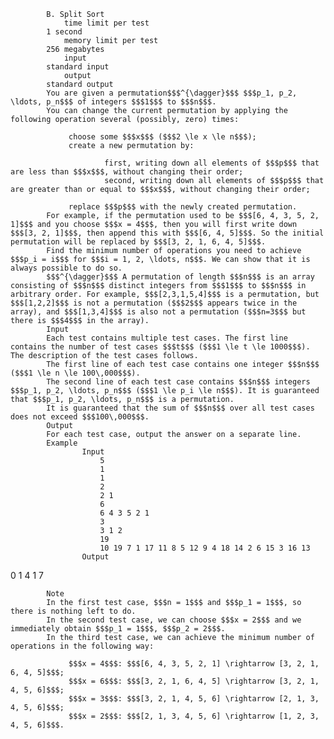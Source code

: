 			B. Split Sort
				time limit per test
			1 second
				memory limit per test
			256 megabytes
				input
			standard input
				output
			standard output
			You are given a permutation$$$^{\dagger}$$$ $$$p_1, p_2, \ldots, p_n$$$ of integers $$$1$$$ to $$$n$$$.
			You can change the current permutation by applying the following operation several (possibly, zero) times:
			 
				 choose some $$$x$$$ ($$$2 \le x \le n$$$); 
				 create a new permutation by: 
					 
						 first, writing down all elements of $$$p$$$ that are less than $$$x$$$, without changing their order; 
						 second, writing down all elements of $$$p$$$ that are greater than or equal to $$$x$$$, without changing their order; 
				 
				 replace $$$p$$$ with the newly created permutation. 
			For example, if the permutation used to be $$$[6, 4, 3, 5, 2, 1]$$$ and you choose $$$x = 4$$$, then you will first write down $$$[3, 2, 1]$$$, then append this with $$$[6, 4, 5]$$$. So the initial permutation will be replaced by $$$[3, 2, 1, 6, 4, 5]$$$.
			Find the minimum number of operations you need to achieve $$$p_i = i$$$ for $$$i = 1, 2, \ldots, n$$$. We can show that it is always possible to do so.
			$$$^{\dagger}$$$ A permutation of length $$$n$$$ is an array consisting of $$$n$$$ distinct integers from $$$1$$$ to $$$n$$$ in arbitrary order. For example, $$$[2,3,1,5,4]$$$ is a permutation, but $$$[1,2,2]$$$ is not a permutation ($$$2$$$ appears twice in the array), and $$$[1,3,4]$$$ is also not a permutation ($$$n=3$$$ but there is $$$4$$$ in the array).
			Input
			Each test contains multiple test cases. The first line contains the number of test cases $$$t$$$ ($$$1 \le t \le 1000$$$). The description of the test cases follows.
			The first line of each test case contains one integer $$$n$$$ ($$$1 \le n \le 100\,000$$$).
			The second line of each test case contains $$$n$$$ integers $$$p_1, p_2, \ldots, p_n$$$ ($$$1 \le p_i \le n$$$). It is guaranteed that $$$p_1, p_2, \ldots, p_n$$$ is a permutation.
			It is guaranteed that the sum of $$$n$$$ over all test cases does not exceed $$$100\,000$$$.
			Output
			For each test case, output the answer on a separate line.
			Example
					Input
						5
						1
						1
						2
						2 1
						6
						6 4 3 5 2 1
						3
						3 1 2
						19
						10 19 7 1 17 11 8 5 12 9 4 18 14 2 6 15 3 16 13
					Output
					
0
1
4
1
7

			Note
			In the first test case, $$$n = 1$$$ and $$$p_1 = 1$$$, so there is nothing left to do.
			In the second test case, we can choose $$$x = 2$$$ and we immediately obtain $$$p_1 = 1$$$, $$$p_2 = 2$$$.
			In the third test case, we can achieve the minimum number of operations in the following way:
			 
				 $$$x = 4$$$: $$$[6, 4, 3, 5, 2, 1] \rightarrow [3, 2, 1, 6, 4, 5]$$$; 
				 $$$x = 6$$$: $$$[3, 2, 1, 6, 4, 5] \rightarrow [3, 2, 1, 4, 5, 6]$$$; 
				 $$$x = 3$$$: $$$[3, 2, 1, 4, 5, 6] \rightarrow [2, 1, 3, 4, 5, 6]$$$; 
				 $$$x = 2$$$: $$$[2, 1, 3, 4, 5, 6] \rightarrow [1, 2, 3, 4, 5, 6]$$$. 
